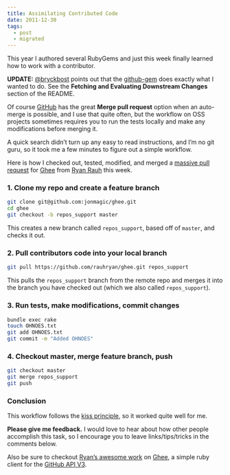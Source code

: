 ```yaml
---
title: Assimilating Contributed Code
date: 2011-12-30
tags:
  - post
  - migrated
---
```


This year I authored several RubyGems and just this week finally learned how to work with a contributor.

**UPDATE:** [@bryckbost](http://twitter.com/bryckbost) points out that the [github-gem](https://github.com/defunkt/github-gem) does exactly what I wanted to do. See the **Fetching and Evaluating Downstream Changes** section of the README.

Of course [GitHub](http://github.com) has the great **Merge pull request** option when an auto-merge is possible, and I use that quite often, but the workflow on OSS projects sometimes requires you to run the tests locally and make any modifications before merging it.

A quick search didn’t turn up any easy to read instructions, and I’m no git guru, so it took me a few minutes to figure out a simple workflow.

Here is how I checked out, tested, modified, and merged a [massive pull request](https://github.com/jonmagic/ghee/pull/1) for [Ghee](http://github.com/jonmagic/ghee) from [Ryan Rauh](https://github.com/rauhryan) this week.

### 1. Clone my repo and create a feature branch

```bash
git clone git@github.com:jonmagic/ghee.git
cd ghee
git checkout -b repos_support master
```

This creates a new branch called `repos_support`, based off of `master`, and checks it out.

### 2. Pull contributors code into your local branch

```bash
git pull https://github.com/rauhryan/ghee.git repos_support
```

This pulls the `repos_support` branch from the remote repo and merges it into the branch you have checked out (which we also called `repos_support`).

### 3. Run tests, make modifications, commit changes

```bash
bundle exec rake
touch OHNOES.txt
git add OHNOES.txt
git commit -m "Added OHNOES"
```

### 4. Checkout master, merge feature branch, push

```bash
git checkout master
git merge repos_support
git push
```

### Conclusion

This workflow follows the [kiss principle](http://en.wikipedia.org/wiki/KISS_principle), so it worked quite well for me.

**Please give me feedback.** I would love to hear about how other people accomplish this task, so I encourage you to leave links/tips/tricks in the comments below.

Also be sure to checkout [Ryan’s awesome work](https://github.com/jonmagic/ghee/compare/71fe16a34aad6edf9d17379e7f3dd413e6855e21...2065149ff01be1770d3d51bdb8b9272ebb972e4d) on [Ghee](http://github.com/jonmagic/ghee), a simple ruby client for the [GitHub API V3](http://developer.github.com/v3/).
